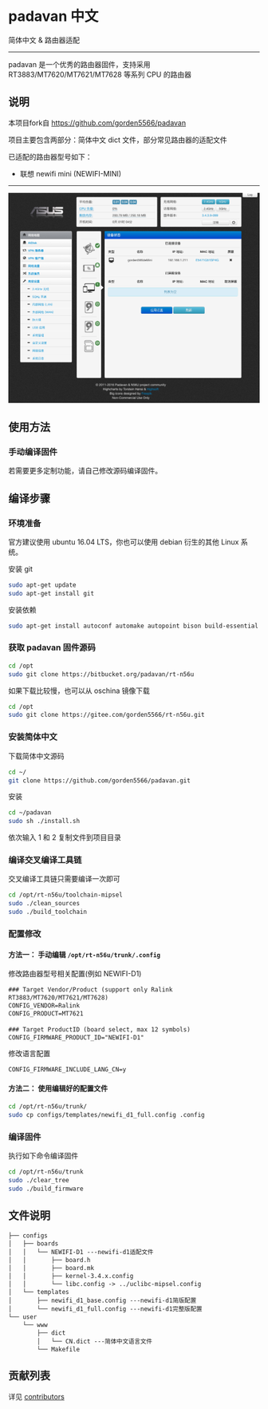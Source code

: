 padavan 中文
=====

简体中文 & 路由器适配

------

padavan 是一个优秀的路由器固件，支持采用 RT3883/MT7620/MT7621/MT7628 等系列 CPU 的路由器

## 说明

本项目fork自 https://github.com/gorden5566/padavan

项目主要包含两部分：简体中文 dict 文件，部分常见路由器的适配文件

已适配的路由器型号如下：

- 联想 newifi mini (NEWIFI-MINI)

------

![image](https://github.com/KyonLi/padavan/raw/master/screenshot/index.png)

## 使用方法

### 手动编译固件

若需要更多定制功能，请自己修改源码编译固件。

## 编译步骤

### 环境准备

官方建议使用 ubuntu 16.04 LTS，你也可以使用 debian 衍生的其他 Linux 系统。

安装 git
``` bash
sudo apt-get update
sudo apt-get install git
```

安装依赖
``` bash
sudo apt-get install autoconf automake autopoint bison build-essential flex gawk gettext git gperf libtool pkg-config zlib1g-dev libgmp3-dev libmpc-dev libmpfr-dev texinfo python-docutils
```

### 获取 padavan 固件源码

``` bash
cd /opt
sudo git clone https://bitbucket.org/padavan/rt-n56u
```
如果下载比较慢，也可以从 oschina 镜像下载
``` bash
cd /opt
sudo git clone https://gitee.com/gorden5566/rt-n56u.git
```

### 安装简体中文

下载简体中文源码
``` bash
cd ~/
git clone https://github.com/gorden5566/padavan.git
```

安装
``` bash
cd ~/padavan
sudo sh ./install.sh
```
依次输入 1 和 2 复制文件到项目目录

### 编译交叉编译工具链

交叉编译工具链只需要编译一次即可
``` bash
cd /opt/rt-n56u/toolchain-mipsel
sudo ./clean_sources
sudo ./build_toolchain
```

### 配置修改

#### 方法一： 手动编辑 `/opt/rt-n56u/trunk/.config`

修改路由器型号相关配置(例如 NEWIFI-D1)
```
### Target Vendor/Product (support only Ralink RT3883/MT7620/MT7621/MT7628)
CONFIG_VENDOR=Ralink
CONFIG_PRODUCT=MT7621

### Target ProductID (board select, max 12 symbols)
CONFIG_FIRMWARE_PRODUCT_ID="NEWIFI-D1"
```

修改语言配置
```
CONFIG_FIRMWARE_INCLUDE_LANG_CN=y
```

#### 方法二： 使用编辑好的配置文件

``` bash
cd /opt/rt-n56u/trunk/
sudo cp configs/templates/newifi_d1_full.config .config
```

### 编译固件

执行如下命令编译固件
``` bash
cd /opt/rt-n56u/trunk
sudo ./clear_tree
sudo ./build_firmware
```

## 文件说明

```
├── configs
│   ├── boards
│   │   └── NEWIFI-D1 ---newifi-d1适配文件
│   │       ├── board.h
│   │       ├── board.mk
│   │       ├── kernel-3.4.x.config
│   │       └── libc.config -> ../uclibc-mipsel.config
│   └── templates
│       ├── newifi_d1_base.config ---newifi-d1简版配置
│       └── newifi_d1_full.config ---newifi-d1完整版配置
└── user
    └── www
        ├── dict
        │   └── CN.dict ---简体中文语言文件
        └── Makefile
```

## 贡献列表

详见 [contributors](https://github.com/gorden5566/padavan/graphs/contributors)
